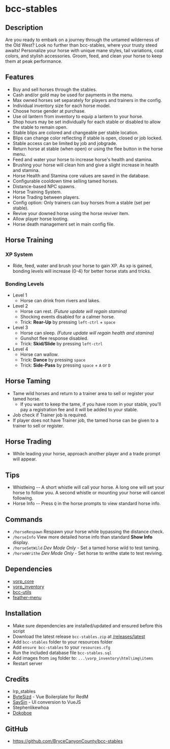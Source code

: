 # bcc-stables

## Description
Are you ready to embark on a journey through the untamed wilderness of the Old West? Look no further than bcc-stables, where your trusty steed awaits!
Personalize your horse with unique mane styles, tail variations, coat colors, and stylish accessories.
Groom, feed, and clean your horse to keep them at peak performance.

## Features
- Buy and sell horses through the stables.
- Cash and/or gold may be used for payments in the menu.
- Max owned horses set separately for players and trainers in the config.
- Individual inventory size for each horse model.
- Choose horse gender at purchase.
- Use oil lantern from inventory to equip a lantern to your horse.
- Shop hours may be set individually for each stable or disabled to allow the stable to remain open.
- Stable blips are colored and changeable per stable location.
- Blips can change color reflecting if stable is open, closed or job locked.
- Stable access can be limited by job and jobgrade.
- Return horse at stable (when open) or using the flee button in the horse menu.
- Feed and water your horse to increase horse's health and stamina.
- Brushing your horse will clean him and give a slight increase in health and stamina.
- Horse Health and Stamina core values are saved in the database.
- Configurable cooldown time selling tamed horses.
- Distance-based NPC spawns.
- Horse Training System.
- Horse Trading between players.
- Config option: Only trainers can buy horses from a stable (set per stable).
- Revive your downed horse using the horse reviver item.
- Allow player horse looting. 
- Horse death management set in main config file.

## Horse Training
### XP System
  - Ride, feed, water and brush your horse to gain XP. As xp is gained, bonding levels will increase (0-4) for better horse stats and tricks.
### Bonding Levels
- Level 1
  - Horse can drink from rivers and lakes.
- Level 2
  - Horse can rest. *(Future update will regain stamina)*
  - Shocking events disabled for a calmer horse.
  - Trick: **Rear-Up** by pressing `left-ctrl` + `space`
- Level 3
  - Horse can sleep. *(Future update will regain health and stamina)*
  - Gunshot flee response disabled.
  - Trick: **Skid/Slide** by pressing `left-ctrl`
- Level 4
  - Horse can wallow.
  - Trick: **Dance** by pressing `space`
  - Trick: **Side-Pass** by pressing `space` + `A` or `D`

## Horse Taming
- Tame wild horses and return to a trainer area to sell or register your tamed horse.
  - If you want to keep the tame, if you have room in your stable, you'll pay a registration fee and it will be added to your stable.
- Job check if Trainer job is required.
- If player does not have Trainer job, the tamed horse can be given to a trainer to sell or register.

## Horse Trading
- While leading your horse, approach another player and a trade prompt will appear.

## Tips
- Whistleing -- A short whistle will call your horse. A long one will set your horse to follow you. A second whistle or mounting your horse will cancel following.
- Horse Info -- Press `Q` in the horse prompts to view standard horse info.

## Commands
- `/horseRespawn` Respawn your horse while bypassing the distance check.
- `/horseInfo` View more detailed horse info than standard **Show Info** display.
- `/horseSetWild` *Dev Mode Only* - Set a tamed horse wild to test taming.
- `/horseWrithe` *Dev Mode Only* - Set horse to writhe state to test reviving.

## Dependencies
- [vorp_core](https://github.com/VORPCORE/vorp-core-lua)
- [vorp_inventory](https://github.com/VORPCORE/vorp_inventory-lua)
- [bcc-utils](https://github.com/BryceCanyonCounty/bcc-utils)
- [feather-menu](https://github.com/FeatherFramework/feather-menu/releases)

## Installation
- Make sure dependencies are installed/updated and ensured before this script
- Download the latest release `bcc-stables.zip` at [/releases/latest](https://github.com/BryceCanyonCounty/bcc-stables/releases/latest)
- Add `bcc-stables` folder to your resources folder
- Add `ensure bcc-stables` to your `resources.cfg`
- Run the included database file `bcc-stables.sql`
- Add images from `img` folder to: `...\vorp_inventory\html\img\items`
- Restart server

## Credits
- lrp_stables
- [ByteSizd](https://github.com/AndrewR3K) - Vue Boilerplate for RedM
- [SavSin](https://github.com/DavFount) - UI conversion to VueJS
- Stephenlikewhoa
- [Dokoboe](https://github.com/dokoboe)

## GitHub
- https://github.com/BryceCanyonCounty/bcc-stables
